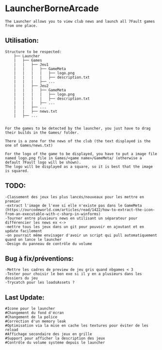 # LauncherBorneArcade
	The Launcher allows you to view club news and launch all 7Fault games from one place.

## Utilisation:
	

	Structure to be respected:
		├── Launcher
		|	├── Games
		|	|	├── Jeu1
		|	|	|	├── GameMeta
		|	|	|	|	├── logo.png
		|	|	|	|	├── description.txt
		|	|	|	├── ...
		|	|	├── Jeu2
		|	|	|	├── GameMeta
		|	|	|	|	├── logo.png
		|	|	|	|	├── description.txt
		|	|	|	├── ...
		|	|	├── ...
		|	|	├── news.txt
		|	├── ...


	For the games to be detected by the launcher, you just have to drag their builds in the Games/ folder.

	There is a zone for the news of the club (the text displayed is the one of Games/news.txt)

	For the logo of the game to be displayed, you have to put a image file named logo.png file in Games/<game name>/GameMeta/ (otherwise a default 7Fault logo will be shown).
	The logo will be displayed as a square, so it is best that the image is squared.


## TODO:
	-Classement des jeux les plus lancés/nouveaux pour les mettre en premier
	-extract l'image de l'exe si elle n'existe pas dans le GameMeta (https://ourcodeworld.com/articles/read/1422/how-to-extract-the-icon-from-an-executable-with-c-sharp-in-winforms)
	-Tourner entre plusieurs news en utilisant un séparateur pour différencier les news ex <->
	-mettre tous les jeux dans un git pour pouvoir en ajoutant et en update facilement 
	-on pourrait même envisager d'avoir un script qui pull automatiquement quand on lance le launcher
	-Design du panneau de contrôle du volume


## Bug à fix/préventions:
	-Mettre les cadres de preview de jeu gris quand nbgames < 3
	-Tester pour choisir le bon exe si il y en a plusieurs dans les dossiers du jeu
	-Trycatch pour les loadsAssets ?

	
## Last Update:
	#Icone pour le launcher
	#Changement du fond d'écran
	#Changement de la police
	#Correction d'un memory leak
	#Optimisation via la mise en cache les textures pour éviter de les reload
	#Affichage secondaire des jeux en grille
	#Support pour afficher la description des jeux
	#Contrôle du volume système depuis le launcher
